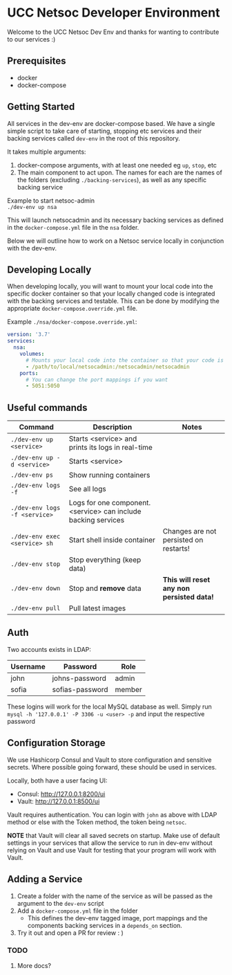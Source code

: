 # UCC Netsoc Developer Environment

Welcome to the UCC Netsoc Dev Env and thanks for wanting to contribute to our services :)

## Prerequisites

- docker
- docker-compose

## Getting Started

All services in the dev-env are docker-compose based.
We have a single simple script to take care of starting, stopping etc services and their backing services called `dev-env` in the root of this repository.  

It takes multiple arguments:  

1. docker-compose arguments, with at least one needed eg `up`, `stop`, etc
2. The main component to act upon. The names for each are the names of the folders (excluding `./backing-services`), as well as any specific backing service

Example to start netsoc-admin  
`./dev-env up nsa`  

This will launch netsocadmin and its necessary backing services as defined in the `docker-compose.yml` file in the `nsa` folder.

Below we will outline how to work on a Netsoc service locally in conjunction with the dev-env.

## Developing Locally

When developing locally, you will want to mount your local code into the specific docker container so that your locally changed code is integrated with the backing services and testable. This can be done by modifying the appropriate `docker-compose.override.yml` file.

Example `./nsa/docker-compose.override.yml`:

```yaml
version: '3.7'
services:
  nsa:
    volumes:
      # Mounts your local code into the container so that your code is run instead
      - /path/to/local/netsocadmin:/netsocadmin/netsocadmin
    ports:
      # You can change the port mappings if you want
      - 5051:5050

```

## Useful commands

| Command                       | Description                  | Notes |
| ------------------------------| ---------------------------- | ----- |
| `./dev-env up <service>`        | Starts \<service\> and prints its logs in real-time               | |
| `./dev-env up -d <service>`        | Starts \<service\>               | |
| `./dev-env ps`           | Show running containers      | |
| `./dev-env logs -f`      | See all logs                 | |
| `./dev-env logs -f <service>` | Logs for one component. \<service\> can include backing services        | |
| `./dev-env exec <service> sh` | Start shell inside container | Changes are not persisted on restarts! |
| `./dev-env stop`         | Stop everything (keep data)  | |
| `./dev-env down`         | Stop and **remove** data | **This will reset any non persisted data!** |
| `./dev-env pull`         | Pull latest images           | |

## Auth

Two accounts exists in LDAP:

| Username | Password | Role |
|----------|----------|------|
| john | johns-password | admin |
| sofia | sofias-password | member |

These logins will work for the local MySQL database as well.
Simply run `mysql -h '127.0.0.1' -P 3306 -u <user> -p` and input the respective password

## Configuration Storage

We use Hashicorp Consul and Vault to store configuration and sensitive secrets.
Where possible going forward, these should be used in services.

Locally, both have a user facing UI:

- Consul: http://127.0.0.1:8200/ui
- Vault: http://127.0.0.1:8500/ui

Vault requires authentication. You can login with `john` as above with LDAP method or else with the Token method, the token being `netsoc`. 

**NOTE** that Vault will clear all saved secrets on startup. Make use of default settings in your services that allow the service to run in dev-env without relying on Vault and use Vault for testing that your program will work with Vault.

## Adding a Service

1. Create a folder with the name of the service as will be passed as the argument to the `dev-env` script
2. Add a `docker-compose.yml` file in the folder
    - This defines the dev-env tagged image, port mappings and the components backing services in a `depends_on` section.
3. Try it out and open a PR for review : )

### TODO

1. More docs?